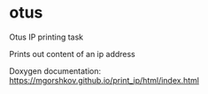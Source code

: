 # otus
Otus IP printing task

Prints out content of an ip address

Doxygen documentation: https://mgorshkov.github.io/print_ip/html/index.html